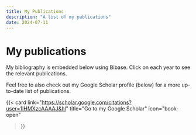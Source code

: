 ```yaml
---
title: My Publications
description: "A list of my publications"
date: 2024-07-11
---
```


# My publications

My bibliography is embedded below using Bibase. Click on each year to see the relevant publications. 

Feel free to also check out my Google Scholar profile (below) for a more up-to-date list of publications.

{{< card link="https://scholar.google.com/citations?user=1IHMXzcAAAAJ&hl" 
title="Go to my Google Scholar"
icon="book-open"
>}}

<script src="https://bibbase.org/show?bib=https%3A%2F%2Fdrive.google.com%2Fuc%3Fid%3D1_bdTBH42V0M_mzB50NomUg9bIqVWQi47%26export%3Ddownload&jsonp=1&folding=1&theme=dividers"></script>
